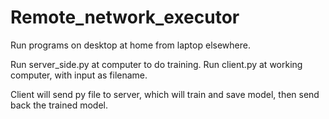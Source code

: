 # Remote_network_executor
Run programs on desktop at home from laptop elsewhere.

Run server_side.py at computer to do training.
Run client.py at working computer, with input as filename.

Client will send py file to server, which will train and save model,
then send back the trained model.